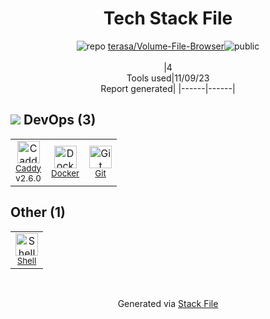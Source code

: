 <!--
--- Readme.md Snippet without images Start ---
## Tech Stack
terasa/Volume-File-Browser is built on the following main stack:
- [Caddy](https://caddyserver.com/) – Web Servers
- [Shell](https://en.wikipedia.org/wiki/Shell_script) – Shells
- [Docker](https://www.docker.com/) – Virtual Machine Platforms & Containers

Full tech stack [here](/techstack.md)
--- Readme.md Snippet without images End ---

--- Readme.md Snippet with images Start ---
## Tech Stack
terasa/Volume-File-Browser is built on the following main stack:
- <img width='25' height='25' src='https://img.stackshare.io/service/3834/caddy.png' alt='Caddy'/> [Caddy](https://caddyserver.com/) – Web Servers
- <img width='25' height='25' src='https://img.stackshare.io/service/4631/default_c2062d40130562bdc836c13dbca02d318205a962.png' alt='Shell'/> [Shell](https://en.wikipedia.org/wiki/Shell_script) – Shells
- <img width='25' height='25' src='https://img.stackshare.io/service/586/n4u37v9t_400x400.png' alt='Docker'/> [Docker](https://www.docker.com/) – Virtual Machine Platforms & Containers

Full tech stack [here](/techstack.md)
--- Readme.md Snippet with images End ---
-->
<div align="center">

# Tech Stack File
![](https://img.stackshare.io/repo.svg "repo") [terasa/Volume-File-Browser](https://github.com/terasa/Volume-File-Browser)![](https://img.stackshare.io/public_badge.svg "public")
<br/><br/>
|4<br/>Tools used|11/09/23 <br/>Report generated|
|------|------|
</div>

## <img src='https://img.stackshare.io/devops.svg'/> DevOps (3)
<table><tr>
  <td align='center'>
  <img width='36' height='36' src='https://img.stackshare.io/service/3834/caddy.png' alt='Caddy'>
  <br>
  <sub><a href="https://caddyserver.com/">Caddy</a></sub>
  <br>
  <sub>v2.6.0</sub>
</td>

<td align='center'>
  <img width='36' height='36' src='https://img.stackshare.io/service/586/n4u37v9t_400x400.png' alt='Docker'>
  <br>
  <sub><a href="https://www.docker.com/">Docker</a></sub>
  <br>
  <sub></sub>
</td>

<td align='center'>
  <img width='36' height='36' src='https://img.stackshare.io/service/1046/git.png' alt='Git'>
  <br>
  <sub><a href="http://git-scm.com/">Git</a></sub>
  <br>
  <sub></sub>
</td>

</tr>
</table>

## Other (1)
<table><tr>
  <td align='center'>
  <img width='36' height='36' src='https://img.stackshare.io/service/4631/default_c2062d40130562bdc836c13dbca02d318205a962.png' alt='Shell'>
  <br>
  <sub><a href="https://en.wikipedia.org/wiki/Shell_script">Shell</a></sub>
  <br>
  <sub></sub>
</td>

</tr>
</table>

<br/>
<div align='center'>

Generated via [Stack File](https://github.com/apps/stack-file)

